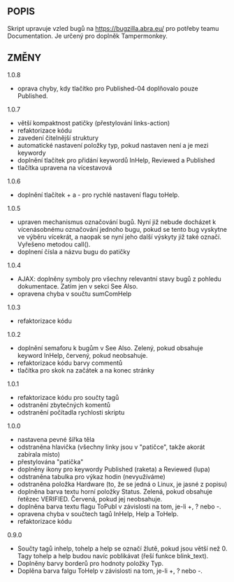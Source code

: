 POPIS
-----
Skript upravuje vzled bugů na https://bugzilla.abra.eu/ pro potřeby teamu Documentation. Je určený pro doplněk Tampermonkey. 

ZMĚNY
-----
1.0.8
- oprava chyby, kdy tlačítko pro Published-04 doplňovalo pouze Published.

1.0.7
- větší kompaktnost patičky (přestylování links-action)
- refaktorizace kódu
- zavedení čitelnější struktury
- automatické nastavení položky typ, pokud nastaven není a je mezi keywordy
- doplnění tlačítek pro přidání keywordů InHelp, Reviewed a Published
- tlačítka upravena na vícestavová

1.0.6
- doplnění tlačítek + a - pro rychlé nastavení flagu toHelp.

1.0.5
- upraven mechanismus označování bugů. Nyní již nebude docházet k vícenásobnému označování jednoho bugu, pokud se tento bug vyskytne ve výběru vícekrát, a naopak se nyní jeho další výskyty již také označí. Vyřešeno metodou call().
- doplnení čísla a názvu bugu do patičky

1.0.4
- AJAX: doplněny symboly pro všechny relevantní stavy bugů z pohledu dokumentace. Zatím jen v sekci See Also.
- opravena chyba v součtu sumComHelp

1.0.3
- refaktorizace kódu

1.0.2
- doplnění semaforu k bugům v See Also. Zelený, pokud obsahuje keyword InHelp, červený, pokud neobsahuje.
- refaktorizace kódu barvy commentů
- tlačítka pro skok na začátek a na konec stránky

1.0.1
- refaktorizace kódu pro součty tagů
- odstranění zbytečných komentů
- odstranění počítadla rychlosti skriptu

1.0.0
- nastavena pevné šířka těla
- odstraněna hlavička (všechny linky jsou v \"patičce\", takže akorát zabírala místo)
- přestylována \"patička\"
- doplněny ikony pro keywordy Published (raketa) a Reviewed (lupa)
- odstraněna tabulka pro výkaz hodin (nevyužíváme)
- odstraněna položka Hardware (to, že se jedná o Linux, je jasné z popisu)
- doplněna barva textu horní položky Status. Zelená, pokud obsahuje řetězec VERIFIED. Červená, pokud jej neobsahuje.
- doplněna barva textu flagu ToPubl v závislosti na tom, je-li +, ? nebo -.
- opravena chyba v součtech tagů InHelp, Help a ToHelp.
- refaktorizace kódu

0.9.0
- Součty tagů inhelp, tohelp a help se označí žlutě, pokud jsou větší než 0. Tagy tohelp a help budou navíc poblikávat (řeší funkce blink_text).
- Doplněny barvy borderů pro hodnoty položky Typ.
- Doplěna barva falgu ToHelp v závislosti na tom, je-li +, ? nebo -.
